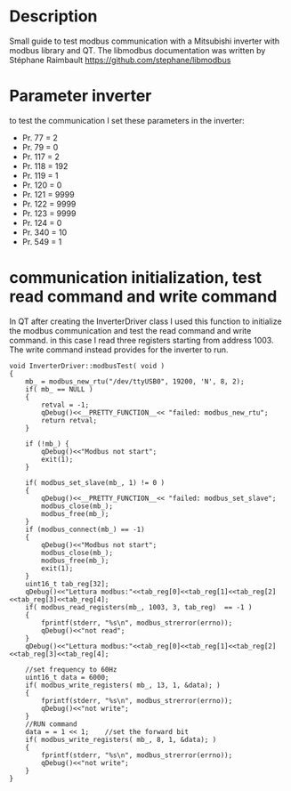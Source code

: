 # Description
Small guide to test modbus communication with a Mitsubishi inverter with modbus library and QT.
The libmodbus documentation was written by Stéphane Raimbault https://github.com/stephane/libmodbus

# Parameter inverter
to test the communication I set these parameters in the inverter:
- Pr. 77 = 2
- Pr. 79 = 0
- Pr. 117 = 2 
- Pr. 118 = 192
- Pr. 119 = 1
- Pr. 120 = 0
- Pr. 121 = 9999
- Pr. 122 = 9999
- Pr. 123 = 9999
- Pr. 124 = 0
- Pr. 340 = 10
- Pr. 549 = 1

# communication initialization, test read command and write command
In QT after creating the InverterDriver class I used this function to initialize the modbus communication and test the read command and write command.
in this case I read three registers starting from address 1003.
The write command instead provides for the inverter to run.

    void InverterDriver::modbusTest( void )
    {
        mb_ = modbus_new_rtu("/dev/ttyUSB0", 19200, 'N', 8, 2);
        if( mb_ == NULL )
        {
            retval = -1;
            qDebug()<<__PRETTY_FUNCTION__<< "failed: modbus_new_rtu";
            return retval;
        }    

        if (!mb_) {
            qDebug()<<"Modbus not start";
            exit(1);
        }

        if( modbus_set_slave(mb_, 1) != 0 )
        {
            qDebug()<<__PRETTY_FUNCTION__<< "failed: modbus_set_slave";
            modbus_close(mb_);
            modbus_free(mb_);
        }
        if (modbus_connect(mb_) == -1) 
        {
            qDebug()<<"Modbus not start";
            modbus_close(mb_);
            modbus_free(mb_);
            exit(1);
        }
        uint16_t tab_reg[32];
        qDebug()<<"Lettura modbus:"<<tab_reg[0]<<tab_reg[1]<<tab_reg[2]<<tab_reg[3]<<tab_reg[4];
        if( modbus_read_registers(mb_, 1003, 3, tab_reg)  == -1 )
        {
            fprintf(stderr, "%s\n", modbus_strerror(errno));
            qDebug()<<"not read";
        }
        qDebug()<<"Lettura modbus:"<<tab_reg[0]<<tab_reg[1]<<tab_reg[2]<<tab_reg[3]<<tab_reg[4];

        //set frequency to 60Hz
        uint16_t data = 6000;
        if( modbus_write_registers( mb_, 13, 1, &data); )
        {
            fprintf(stderr, "%s\n", modbus_strerror(errno));
            qDebug()<<"not write";
        }
        //RUN command
        data = = 1 << 1;    //set the forward bit
        if( modbus_write_registers( mb_, 8, 1, &data); )
        {
            fprintf(stderr, "%s\n", modbus_strerror(errno));
            qDebug()<<"not write";
        }
    }
    
    
